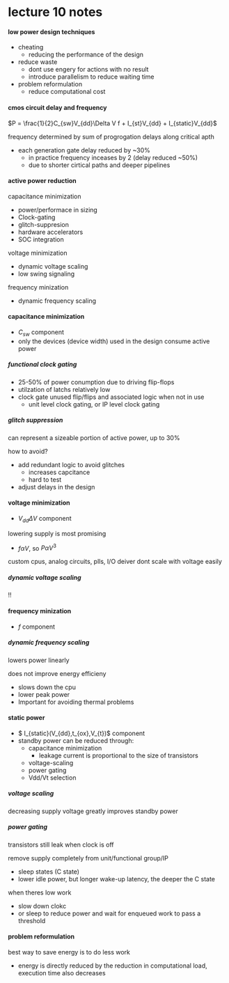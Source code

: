 # lecture 10 notes

#### low power design techniques

- cheating
  - reducing the performance of the design
- reduce waste
  - dont use engery for actions with no result
  - introduce parallelism to reduce waiting time
- problem reformulation
  - reduce computational cost

#### cmos circuit delay and frequency

$P = \frac{1}{2}C_{sw}V_{dd}\Delta V f + I_{st}V_{dd} + I_{static}V_{dd}$

frequency determined by sum of progrogation delays along critical apth

- each generation gate delay reduced by ~30%
  - in practice frequency inceases by 2 (delay reduced ~50%)
  - due to shorter cirtical paths and deeper pipelines

#### active power reduction

capacitance minimization

 - power/performace in sizing
 - Clock-gating
 - glitch-suppresion
 - hardware accelerators
 - SOC integration

voltage minimization

- dynamic voltage scaling
- low swing signaling

frequency minization

- dynamic frequency scaling

#### capacitance minimization

- $C_{sw}$ component
- only the devices (device width) used in the design consume active power

##### functional clock gating

- 25-50% of power conumption due to driving flip-flops
- utilzation of latchs relatively low
- clock gate unused flip/flips and associated logic when not in use
  - unit level clock gating, or IP level clock gating

##### glitch suppression

can represent a sizeable portion of active power, up to 30%

how to avoid?

- add redundant logic to avoid glitches
  - increases capcitance
  - hard to test
- adjust delays in the design

#### voltage minimization

- $V_{dd}\Delta V$ component

lowering supply is most promising

- $f \alpha V$, so $P\alpha V^3$

custom cpus, analog circuits, plls, I/O deiver dont scale with voltage easily

##### dynamic voltage scaling

!!

#### frequency minization

- $f$ component

##### dynamic frequency scaling

lowers power linearly

does not improve energy efficieny

- slows down the cpu
- lower peak power
- Important for avoiding thermal problems

#### static power

- $ I_{static}(V_{dd},t_{ox},V_{t})$ component
- standby power can be reduced through:
  - capacitance minimization
    - leakage current is proportional to the size of transistors
  - voltage-scaling
  - power gating
  - Vdd/Vt selection

##### voltage scaling

decreasing supply voltage greatly improves standby power

##### power gating

transistors still leak when clock is off

remove supply completely from unit/functional group/IP

- sleep states (C state)
- lower idle power, but longer wake-up latency, the deeper the C state

when theres low work

- slow down clokc
- or sleep to reduce power and wait for enqueued work to pass a threshold

#### problem reformulation

best way to save energy is to do less work

- energy is directly reduced by the reduction in computational load, execution time also decreases
